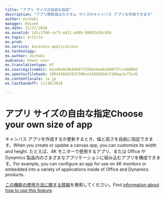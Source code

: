 ```yaml
---
title: "アプリ サイズの自由な指定"
description: "アプリ開発者はカスタム サイズのキャンバス アプリを作成できます"
author: evchaki
manager: KVivek
ms.date: 11/27/2018
ms.assetid: 1d1c1f60-ce73-e811-a96b-000d3a18c83b
ms.topic: article
ms.prod: 
ms.service: business-applications
ms.technology: 
ms.author: evchaki
audience: Power user
ms.translationtype: HT
ms.sourcegitcommit: ba1e0a919b45697fd78e54e462b89f37cc8880b5
ms.openlocfilehash: 1094248d93937396ce326565b01f20bae3cf3c42
ms.contentlocale: ja-jp
ms.lasthandoff: 11/30/2018

---
```

# <a name="choose-your-own-size-of-app"></a><span data-ttu-id="7f9ce-103">アプリ サイズの自由な指定</span><span class="sxs-lookup"><span data-stu-id="7f9ce-103">Choose your own size of app</span></span>




<span data-ttu-id="7f9ce-104">キャンバス アプリを作成するか更新するとき、幅と高さを自由に指定できます。</span><span class="sxs-lookup"><span data-stu-id="7f9ce-104">When you create or update a canvas app, you can customize its width and height.</span></span> <span data-ttu-id="7f9ce-105">たとえば、4K モニターで使用するアプリ、または Office や Dynamics 製品内のさまざまなアプリケーションに組み込むアプリを構成できます。</span><span class="sxs-lookup"><span data-stu-id="7f9ce-105">For example, you can configure an app for use on 4K monitors or embedded into a variety of applications inside of Office and Dynamics products.</span></span>

<span data-ttu-id="7f9ce-106">[この機能の使用方法に関する情報](https://docs.microsoft.com/powerapps/maker/canvas-apps/set-aspect-ratio-portrait-landscape)を検索してください。</span><span class="sxs-lookup"><span data-stu-id="7f9ce-106">Find [information about how to use this feature](https://docs.microsoft.com/powerapps/maker/canvas-apps/set-aspect-ratio-portrait-landscape).</span></span>

